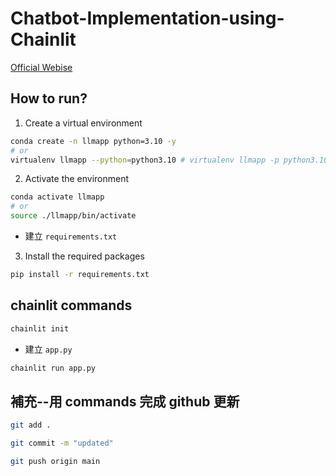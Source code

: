 # Chatbot-Implementation-using-Chainlit 
[Official Webise](https://docs.chainlit.io/get-started/overview)


## How to run?

1. Create a virtual environment

```bash
conda create -n llmapp python=3.10 -y
# or
virtualenv llmapp --python=python3.10 # virtualenv llmapp -p python3.10
```

2. Activate the environment

```bash
conda activate llmapp
# or
source ./llmapp/bin/activate
```

* 建立 `requirements.txt`

3. Install the required packages

```bash
pip install -r requirements.txt
```


## chainlit commands

```bash
chainlit init
```
* 建立 `app.py`

```bash
chainlit run app.py
```

## 補充--用 commands 完成 github 更新
```bash
git add .

git commit -m "updated"

git push origin main
```

